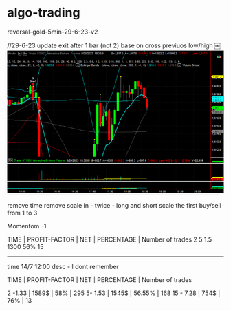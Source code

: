 # algo-trading
reversal-gold-5min-29-6-23-v2

//29-6-23 update exit after 1 bar (not 2) base on cross previuos low/high
￼![chart](unknown-1.png)



remove time 
remove scale in - twice - long and short 
scale the first buy/sell from 1 to 3 


Momentom -1 

TIME | PROFIT-FACTOR | NET | PERCENTAGE | Number of trades
2 
5 1.5 1300 56%
15 


-----------------------------------------------------
time 14/7 12:00 
desc - I dont remember 

TIME | PROFIT-FACTOR | NET | PERCENTAGE | Number of trades

2 -1.33 | 1589$ | 58% | 295 
5- 1.53 | 1545$ | 56.55% | 168
15 - 7.28 | 754$ | 76% | 13